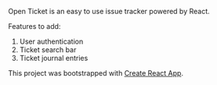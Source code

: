 Open Ticket is an easy to use issue tracker powered by React.

Features to add:
1. User authentication
2. Ticket search bar
3. Ticket journal entries

This project was bootstrapped with [Create React App](https://github.com/facebook/create-react-app).
